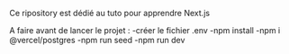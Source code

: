 Ce ripository est dédié au tuto pour apprendre Next.js

A faire avant de lancer le projet :
-créer le fichier .env
-npm install
-npm i @vercel/postgres
-npm run seed
-npm run dev